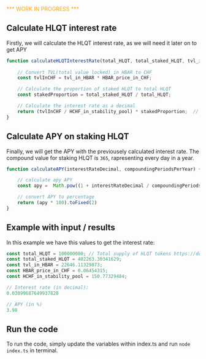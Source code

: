 <span style="color:orange;">*** WORK IN PROGRESS ***</span>



## Calculate HLQT interest rate
Firstly, we will calculate the HLQT interest rate, as we will need it later on to get APY
```ts
function calculateHLQTInterestRate(total_HLQT, total_staked_HLQT, tvl_in_HBAR, HBAR_price_in_CHF, HCHF_in_stability_pool) {
    
    // Convert TVL(total value locked) in HBAR to CHF
    const tvlInCHF = tvl_in_HBAR * HBAR_price_in_CHF;

    // Calculate the proportion of staked HLQT to total HLQT
    const stakedProportion = total_staked_HLQT / total_HLQT;

    // Calculate the interest rate as a decimal
    return (tvlInCHF / HCHF_in_stability_pool) * stakedProportion;  // Return as a decimal
}
```

## Calculate APY on staking HLQT
Finally, we will get the APY with the previousely calculated interest rate. The compound value for staking HLQT is `365`, rapresenting every day in a year.
```ts
function calculateAPY(interestRateDecimal, compoundingPeriodsPerYear) {

    // calculate apy APY
    const apy =  Math.pow((1 + interestRateDecimal / compoundingPeriodsPerYear), compoundingPeriodsPerYear) - 1;

    // convert APY to percentage
    return (apy * 100).toFixed(2)
}
```

## Example with input / results
In this example we have this values to get the interest rate:
```ts
const total_HLQT = 100000000; // Total supply of HLQT tokens https://docs.hliquity.org/deep-dive/hlqt-rewards-and-distribution
const total_staked_HLQT = 402263.30341629;
const tvl_in_HBAR = 22646.11329873;
const HBAR_price_in_CHF = 0.06454315;
const HCHF_in_stability_pool = 150.77329484;

// Interest rate (in decimal): 
0.03899687649937828

// APY (in %)
3.98
```

## Run the code
To run the code, simply update the variables within index.ts and run `node index.ts` in terminal.
